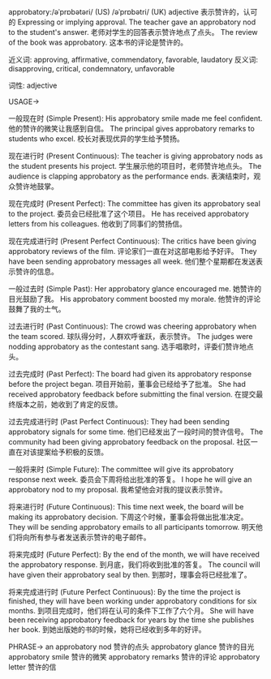 approbatory:/əˈprɒbətəri/ (US) /əˈprɒbətri/ (UK)
adjective
表示赞许的，认可的
Expressing or implying approval.
The teacher gave an approbatory nod to the student's answer. 老师对学生的回答表示赞许地点了点头。
The review of the book was approbatory. 这本书的评论是赞许的。

近义词: approving, affirmative, commendatory, favorable, laudatory
反义词: disapproving, critical, condemnatory, unfavorable

词性: adjective


USAGE->

一般现在时 (Simple Present):
His approbatory smile made me feel confident. 他的赞许的微笑让我感到自信。
The principal gives approbatory remarks to students who excel. 校长对表现优异的学生给予赞扬。

现在进行时 (Present Continuous):
The teacher is giving approbatory nods as the student presents his project.  学生展示他的项目时，老师赞许地点头。
The audience is clapping approbatory as the performance ends. 表演结束时，观众赞许地鼓掌。

现在完成时 (Present Perfect):
The committee has given its approbatory seal to the project. 委员会已经批准了这个项目。
He has received approbatory letters from his colleagues. 他收到了同事们的赞扬信。

现在完成进行时 (Present Perfect Continuous):
The critics have been giving approbatory reviews of the film.  评论家们一直在对这部电影给予好评。
They have been sending approbatory messages all week. 他们整个星期都在发送表示赞许的信息。


一般过去时 (Simple Past):
Her approbatory glance encouraged me. 她赞许的目光鼓励了我。
His approbatory comment boosted my morale. 他赞许的评论鼓舞了我的士气。

过去进行时 (Past Continuous):
The crowd was cheering approbatory when the team scored. 球队得分时，人群欢呼雀跃，表示赞许。
The judges were nodding approbatory as the contestant sang.  选手唱歌时，评委们赞许地点头。

过去完成时 (Past Perfect):
The board had given its approbatory response before the project began.  项目开始前，董事会已经给予了批准。
She had received approbatory feedback before submitting the final version. 在提交最终版本之前，她收到了肯定的反馈。

过去完成进行时 (Past Perfect Continuous):
They had been sending approbatory signals for some time. 他们已经发出了一段时间的赞许信号。
The community had been giving approbatory feedback on the proposal. 社区一直在对该提案给予积极的反馈。


一般将来时 (Simple Future):
The committee will give its approbatory response next week. 委员会下周将给出批准的答复。
I hope he will give an approbatory nod to my proposal. 我希望他会对我的提议表示赞许。


将来进行时 (Future Continuous):
This time next week, the board will be making its approbatory decision.  下周这个时候，董事会将做出批准决定。
They will be sending approbatory emails to all participants tomorrow. 明天他们将向所有参与者发送表示赞许的电子邮件。

将来完成时 (Future Perfect):
By the end of the month, we will have received the approbatory response. 到月底，我们将收到批准的答复。
The council will have given their approbatory seal by then. 到那时，理事会将已经批准了。


将来完成进行时 (Future Perfect Continuous):
By the time the project is finished, they will have been working under approbatory conditions for six months. 到项目完成时，他们将在认可的条件下工作了六个月。
She will have been receiving approbatory feedback for years by the time she publishes her book. 到她出版她的书的时候，她将已经收到多年的好评。



PHRASE->
an approbatory nod  赞许的点头
approbatory glance  赞许的目光
approbatory smile  赞许的微笑
approbatory remarks  赞许的评论
approbatory letter  赞许的信
